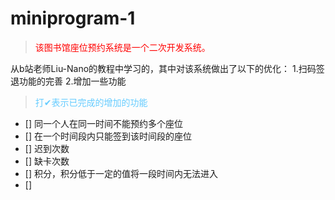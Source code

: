 # miniprogram-1
><font color="red">该图书馆座位预约系统是一个二次开发系统。</font>

从b站老师Liu-Nano的教程中学习的，其中对该系统做出了以下的优化：
1.扫码签退功能的完善
2.增加一些功能

><font color="#66ccff">打✔表示已完成的增加的功能</font>

- [] 同一个人在同一时间不能预约多个座位
- [] 在一个时间段内只能签到该时间段的座位
- [] 迟到次数
- [] 缺卡次数
- [] 积分，积分低于一定的值将一段时间内无法进入
- [] 




